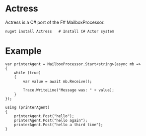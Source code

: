 # Actress

Actress is a C# port of the F# MailboxProcessor.

	nuget install Actress   # Install C# Actor system


# Example


    var printerAgent = MailboxProcessor.Start<string>(async mb =>
    {
        while (true)
        {
            var value = await mb.Receive();
            
            Trace.WriteLine("Message was: " + value);
        }
    });
  
    using (printerAgent)
    {
        printerAgent.Post("hello");
        printerAgent.Post("hello again");
        printerAgent.Post("hello a third time");
    }
